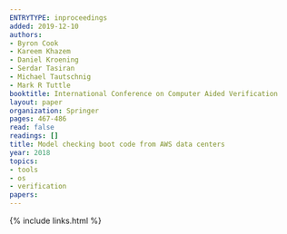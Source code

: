 ```yaml
---
ENTRYTYPE: inproceedings
added: 2019-12-10
authors:
- Byron Cook
- Kareem Khazem
- Daniel Kroening
- Serdar Tasiran
- Michael Tautschnig
- Mark R Tuttle
booktitle: International Conference on Computer Aided Verification
layout: paper
organization: Springer
pages: 467-486
read: false
readings: []
title: Model checking boot code from AWS data centers
year: 2018
topics:
- tools
- os
- verification
papers:
---
```


{% include links.html %}

